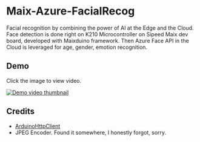 # Maix-Azure-FacialRecog
Facial recognition by combining the power of AI at the Edge and the Cloud. Face detection is done right on K210 Microcontroller on Sipeed Maix dev board, developed with Maixduino framework. Then Azure Face API in the Cloud is leveraged for age, gender, emotion recognition.

## Demo
Click the image to view video.

[![Demo video thumbnail](http://i3.ytimg.com/vi/vvQfYqrUwFg/hqdefault.jpg)](https://www.youtube.com/watch?v=vvQfYqrUwFg)

## Credits
* [ArduinoHttpClient](https://github.com/arduino-libraries/ArduinoHttpClient.git)
* JPEG Encoder. Found it somewhere, I honestly forgot, sorry. 